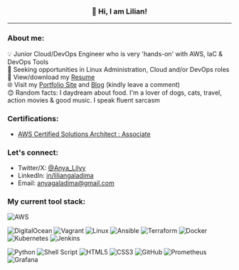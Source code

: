 ### <p align="center">👋 Hi, I am Lilian!</p>      
---  
<!-- I am a Cloud/DevOps Engineer with a major focus on Amazon Web Services and the occassional dabble with Azure and Digital Ocean. I have hands-on experience in the automation of cloud infrastructure and efficient optimization of deployments using IaC and CI/CD tools.   -->

### About me:   

💡  Junior Cloud/DevOps Engineer who is very 'hands-on' with AWS, IaC & DevOps Tools    
💼 Seeking opportunities in  Linux Administration, Cloud and/or DevOps roles  
👋 View/download my [Resume](https://docs.google.com/document/d/1Vb1uPhHcSU3XVQqmnRDQcl-vpeWmGqWy/edit?usp=sharing&ouid=101072601135069723028&rtpof=true&sd=true)  
🌐 Visit my [Portfolio Site](https://liliangaladima.netlify.app) and [Blog](http://liliangaladima.hashnode.dev/) (kindly leave a comment)  
😊 Random facts: I daydream about food. I'm a lover of dogs, cats, travel, action movies & good music. I speak fluent sarcasm  
<!-- 👋 Check out my [Blog](http://liliangaladima.hashnode.dev/) and kindly leave a comment  
🌱 Currently learning: Python, Cloud Technologies  -->

### Certifications:  

- [AWS Certified Solutions Architect : Associate](https://www.credly.com/badges/00172d00-c5f1-47cd-aee8-ff8f13e31081/public_url)  

### Let's connect:  
- Twitter/X: [@Anya_Lilyy](http://twitter.com/Anya_Lilyy)  
- LinkedIn: [in/liliangaladima](http://www.linkedin.com/in/liliangaladima/)  
- Email: [anyagaladima@gmail.com](mailto:anyagaladima@gmail.com)  

### My current tool stack:  

![AWS](https://img.shields.io/badge/AWS-%23FF9900.svg?style=for-the-badge&logo=amazon-aws&logoColor=white)
<!--![Azure](https://img.shields.io/badge/azure-%230072C6.svg?style=for-the-badge&logo=microsoftazure&logoColor=white)-->
![DigitalOcean](https://img.shields.io/badge/DigitalOcean-%230167ff.svg?style=for-the-badge&logo=digitalOcean&logoColor=white)
![Vagrant](https://img.shields.io/badge/vagrant-%231563FF.svg?style=for-the-badge&logo=vagrant&logoColor=white)
![Linux](https://img.shields.io/badge/Linux-FCC624?style=for-the-badge&logo=linux&logoColor=black)
![Ansible](https://img.shields.io/badge/ansible-%231A1918.svg?style=for-the-badge&logo=ansible&logoColor=white)
![Terraform](https://img.shields.io/badge/terraform-%235835CC.svg?style=for-the-badge&logo=terraform&logoColor=white)
![Docker](https://img.shields.io/badge/docker-%230db7ed.svg?style=for-the-badge&logo=docker&logoColor=white)
![Kubernetes](https://img.shields.io/badge/kubernetes-%23326ce5.svg?style=for-the-badge&logo=kubernetes&logoColor=white)
![Jenkins](https://img.shields.io/badge/jenkins-%232C5263.svg?style=for-the-badge&logo=jenkins&logoColor=white)
<!--![Javascript](https://img.shields.io/badge/javascript-%23323330.svg?style=for-the-badge&logo=javascript&logoColor=%23F7DF1E)-->
![Python](https://img.shields.io/badge/python-3670A0?style=for-the-badge&logo=python&logoColor=ffdd54)
![Shell Script](https://img.shields.io/badge/shell_script-%23121011.svg?style=for-the-badge&logo=gnu-bash&logoColor=white)
![HTML5](https://img.shields.io/badge/html5-%23E34F26.svg?style=for-the-badge&logo=html5&logoColor=white)
![CSS3](https://img.shields.io/badge/css3-%231572B6.svg?style=for-the-badge&logo=css3&logoColor=white)
![GitHub](https://img.shields.io/badge/github-%23121011.svg?style=for-the-badge&logo=github&logoColor=white)
![Prometheus](https://img.shields.io/badge/Prometheus-E6522C?style=for-the-badge&logo=Prometheus&logoColor=white)
![Grafana](https://img.shields.io/badge/grafana-%23F46800.svg?style=for-the-badge&logo=grafana&logoColor=white)
<!-- ![Visual Studio Code](https://img.shields.io/badge/Visual%20Studio%20Code-0078d7.svg?style=for-the-badge&logo=visual-studio-code&logoColor=white) -->

<!-- ![Github Stats](https://github-readme-stats.vercel.app/api?username=ludehsar&count_private=true&show_icons=true&include_all_commits=true)  
![Top Langs](https://github-readme-stats.vercel.app/api/top-langs/?username=ludehsar&hide=TeX&layout=compact)  

![Visitor Badge](https://visitor-badge.laobi.icu/badge?page_id=ludehsar.ludehsar)  
 -->
 
<!--
**Lily-G1/Lily-G1** is a ✨ _special_ ✨ repository because its `README.md` (this file) appears on your GitHub profile.

Here are some ideas to get you started:

- 🔭 I’m currently working on ...
- 👯 I’m looking to collaborate on ...
- 🤔 I’m looking for help with ...
- 💬 Ask me about ...
- 📫 How to reach me: ...

- ⚡ Fun fact: ...
-->
